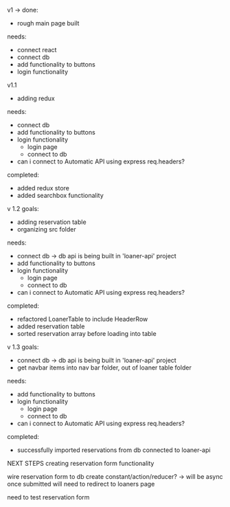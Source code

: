 v1 -> 
done: 
- rough main page built

needs: 
- connect react
- connect db
- add functionality to buttons
- login functionality

v1.1
- adding redux

needs: 
- connect db
- add functionality to buttons
- login functionality
    - login page
    - connect to db
- can i connect to Automatic API using express req.headers?

completed:
- added redux store
- added searchbox functionality

v 1.2
goals: 
- adding reservation table
- organizing src folder


needs: 
- connect db -> db api is being built in 'loaner-api' project
- add functionality to buttons
- login functionality
    - login page
    - connect to db
- can i connect to Automatic API using express req.headers?

completed:
- refactored LoanerTable to include HeaderRow
- added reservation table
- sorted reservation array before loading into table


v 1.3
goals: 
- connect db -> db api is being built in 'loaner-api' project
- get navbar items into nav bar folder, out of loaner table folder

needs: 
- add functionality to buttons
- login functionality
    - login page
    - connect to db
- can i connect to Automatic API using express req.headers?

completed: 
- successfully imported reservations from db connected to loaner-api


NEXT STEPS
creating reservation form functionality


wire reservation form to db
create constant/action/reducer? -> will be async
once submitted will need to redirect to loaners page

need to test reservation form

